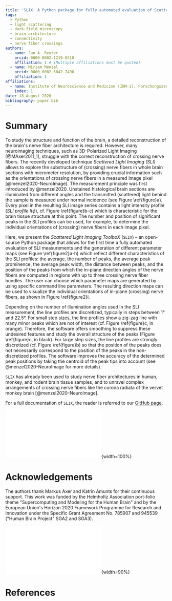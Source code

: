 ```yaml
---
title: 'SLIX: A Python package for fully automated evaluation of Scattered Light Imaging measurements on brain tissue'
tags:
  - Python
  - light scattering
  - dark-field microscopy
  - brain architecture
  - connectivity
  - nerve fiber crossings
authors:
  - name: Jan A. Reuter
    orcid: 0000-0002-1219-0310
    affiliation: 1 # (Multiple affiliations must be quoted)
  - name: Miriam Menzel
    orcid: 0000-0002-6042-7490
    affiliation: 1
affiliations:
  - name: Institute of Neuroscience and Medicine (INM-1), Forschungszentrum Jülich GmbH, 52425 Jülich, Germany
    index: 1
date: 18 August 2020
bibliography: paper.bib
---
```


# Summary

To study the structure and function of the brain, a detailed reconstruction of the brain's nerve fiber architecture is required. However, many neuroimaging techniques, such as 3D-Polarized Light Imaging [@MAxer2011_1], struggle with the correct reconstruction of crossing nerve fibers. 
The recently developed technique *Scattered Light Imaging (SLI)* allows to explore the substructure of (crossing) nerve fibers in whole brain sections with micrometer resolution, by providing crucial information such as the orientations of crossing nerve fibers in a measured image pixel [@menzel2020-NeuroImage]. The measurement principle was first introduced by @menzel2020. Unstained histological brain sections are illuminated from different angles and the transmitted (scattered) light behind the sample is measured under normal incidence (see Figure \ref{figure}a). Every pixel in the resulting SLI image series contains a light intensity profile (*SLI profile* $I(\phi)$, cf. Figure \ref{figure}b-c) which is characteristic for the brain tissue structure at this point. The number and position of significant peaks in the SLI profiles can be used, for example, to determine the individual orientations of (crossing) nerve fibers in each image pixel. 

Here, we present the *Scattered Light Imaging ToolboX* (`SLIX`) &ndash; an open-source Python package that allows for the first time a fully automated evaluation of SLI measurements and the generation of different parameter maps (see Figure \ref{figure2}a-h) which reflect different characteristics of the SLI profiles: the average, the number of peaks, the average peak prominence, the average peak width, the distance between peaks, and the position of the peaks from which the in-plane direction angles of the nerve fibers are computed in regions with up to three crossing nerve fiber bundles. The user can choose which parameter maps are generated by using specific command line parameters. The resulting direction maps can be used to visualize the individual orientations of in-plane (crossing) nerve fibers, as shown in Figure \ref{figure2}i.

Depending on the number of illumination angles used in the SLI measurement, the line profiles are discretized, typically in steps between 1° and 22.5°. For small step sizes, the line profiles show a zig-zag line with many minor peaks which are not of interest (cf. Figure \ref{figure}c, in orange). Therefore, the software offers smoothing to suppress these undesired features and study the overall structure of the peaks (Figure \ref{figure}c, in black). For large step sizes, the line profiles are strongly discretized  (cf. Figure \ref{figure}b) so that the position of the peaks does not necessarily correspond to the position of the peaks in the non-discretized profiles. The software improves the accuracy of the determined peak positions by taking the centroid of the peak tips into account (see @menzel2020-NeuroImage for more details).

`SLIX` has already been used to study nerve fiber architectures in human, monkey, and rodent brain tissue samples, and to unravel complex arrangements of crossing nerve fibers like the corona radiata of the vervet monkey brain [@menzel2020-NeuroImage]. 

For a full documentation of `SLIX`, the reader is referred to our [GitHub page](https://github.com/3d-pli/SLIX).


![(a) Schematic drawing of the SLI measurement: The sample is illuminated from different angles (with constant polar angle $\theta$ and different equidistant azimuthal angles $\phi$) and the transmitted light behind the sample is measured under normal incidence. Each pixel in the resulting image series contains a characteristic light intensity profile (SLI profile $I(\phi)$). (b) SLI profile measured in steps of 15°. The prominence of the peaks (in red) is computed by the difference between the top of the peak and the highest of the two neighboring minima. The peak width (dark blue) is determined as the full width of the peak at a height corresponding to the peak height minus half of the peak prominence. The determined positions of the peaks (vertical lines) have been slightly corrected by computing the centroid of the peak tip as described in @menzel2020-NeuroImage, Appx. B to account for discretization artifacts. Only *prominent* peaks, i.e. peaks with a prominence above 8% of the total signal amplitude (max - min), are used for further evaluation (green/magenta lines). Peaks with lower prominences are expected to be caused by noise or details in the fiber structure that are not of interest (for derivation see @menzel2020-NeuroImage, Appx. A). The fiber direction angles $\varphi_1$ and $\varphi_2$ are computed from the mid positions of the prominent peak pairs. (c)  SLI profile measured in steps of 1° (orange: original line profile, black: smoothed line profile).\label{figure}](figure_.pdf){width=100%}

# Acknowledgements
The authors thank Markus Axer and Katrin Amunts for their continuous support. 
This work was funded by the Helmholtz Association port-folio theme "Supercomputing and Modeling for the Human Brain" and by the European Union's Horizon 2020 Framework Programme for Research and Innovation under the Specific Grant Agreement No. 785907 and 945539 ("Human Brain Project" SGA2 and SGA3).

![Parameter maps generated with `SLIX`, shown exemplary for two artificially crossing sections of human optic tracts: (a) average intensity in the SLI profiles; (b/c) number of all/prominent peaks in the SLI profiles; (d) average prominence of the peaks in the SLI profiles, normalized by the average of the profile; (e) average width of all prominent peaks in the SLI profiles; (f) distance between two prominent peaks; (g/h) in-plane direction angles of the nerve fibers (two out of three possible directions); (i) visualization of direction angles in g and h, showing the crossing nerve fibers in the center. This figure has been adapted from @menzel2020-NeuroImage, Figure 8. Subfigures a-h were generated with `SLIX`, using a viridis color map to display the results and manually masking the tissue regions. Subfigure b shows the number of all peaks, i.e. the sum of low and high prominence peaks. Subfigure i was generated from the results in g,h by representing the direction angles of 24x24 pixels by a line with the respective polar/direction angle (not part of the software).  \label{figure2}](figure2.pdf){width=90%}

# References
